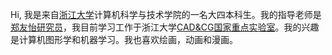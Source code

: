 Hi, 我是来自[浙江大学](http://www.zju.edu.cn/)计算机科学与技术学院的一名大四本科生。我的指导老师是[郑友怡研究员](http://www.youyizheng.net/index.html)，我目前学习工作于浙江大学[CAD&CG国家重点实验室](http://www.cad.zju.edu.cn/)。我的兴趣是计算机图形学和机器学习。我也喜欢绘画，动画和漫画。

